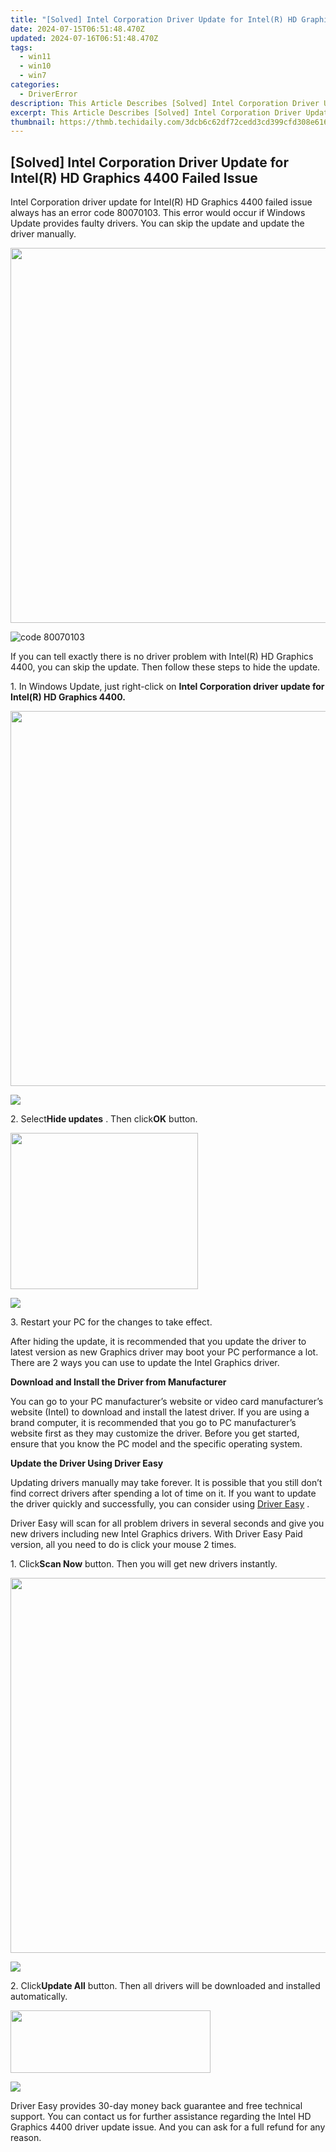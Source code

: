 ```yaml
---
title: "[Solved] Intel Corporation Driver Update for Intel(R) HD Graphics 4400 Failed Issue"
date: 2024-07-15T06:51:48.470Z
updated: 2024-07-16T06:51:48.470Z
tags:
  - win11
  - win10
  - win7
categories:
  - DriverError
description: This Article Describes [Solved] Intel Corporation Driver Update for Intel(R) HD Graphics 4400 Failed Issue
excerpt: This Article Describes [Solved] Intel Corporation Driver Update for Intel(R) HD Graphics 4400 Failed Issue
thumbnail: https://thmb.techidaily.com/3dcb6c62df72cedd3cd399cfd308e616854c3b7c72efe6f7be7ff8eafc610cc4.jpg
---
```


## [Solved] Intel Corporation Driver Update for Intel(R) HD Graphics 4400 Failed Issue

 Intel Corporation driver update for Intel(R) HD Graphics 4400 failed issue always has an error code 80070103\. This error would occur if Windows Update provides faulty drivers. You can skip the update and update the driver manually.
  
<!-- affiliate ads begin -->
<a href="https://appsumo.8odi.net/c/5597632/2082529/7443" target="_top" id="2082529"><img src="//a.impactradius-go.com/display-ad/7443-2082529" border="0" alt="" width="1200" height="600"/></a><img height="0" width="0" src="https://appsumo.8odi.net/i/5597632/2082529/7443" style="position:absolute;visibility:hidden;" border="0" />
<!-- affiliate ads end -->
![code 80070103](https://images.drivereasy.com/wp-content/uploads/2016/09/img_57e9f3c075f7b.jpg)
  
 If you can tell exactly there is no driver problem with Intel(R) HD Graphics 4400, you can skip the update. Then follow these steps to hide the update.  
  
 1\. In Windows Update, just right-click on   **Intel Corporation driver update for Intel(R) HD Graphics 4400.**
  
<!-- affiliate ads begin -->
<a href="https://appsumo.8odi.net/c/5597632/2082526/7443" target="_top" id="2082526"><img src="//a.impactradius-go.com/display-ad/7443-2082526" border="0" alt="" width="1200" height="600"/></a><img height="0" width="0" src="https://appsumo.8odi.net/i/5597632/2082526/7443" style="position:absolute;visibility:hidden;" border="0" />
<!-- affiliate ads end -->
![](https://images.drivereasy.com/wp-content/uploads/2016/09/img_57ea34b292bc4.png)

 2\. Select**Hide updates** . Then click**OK** button.  
  
<!-- affiliate ads begin -->
<a href="https://boody-eco-wear.pxf.io/c/5597632/1567905/13846" target="_top" id="1567905"><img src="//a.impactradius-go.com/display-ad/13846-1567905" border="0" alt="" width="300" height="250"/></a><img height="0" width="0" src="https://imp.pxf.io/i/5597632/1567905/13846" style="position:absolute;visibility:hidden;" border="0" />
<!-- affiliate ads end -->
![](https://images.drivereasy.com/wp-content/uploads/2016/09/img_57e9f69cbabe9.png)
  
 3\. Restart your PC for the changes to take effect.  
  
 After hiding the update, it is recommended that you update the driver to latest version as new Graphics driver may boot your PC performance a lot. There are 2 ways you can use to update the Intel Graphics driver.
  
**Download and Install the Driver from Manufacturer**
  
 You can go to your PC manufacturer’s website or video card manufacturer’s website (Intel) to download and install the latest driver. If you are using a brand computer, it is recommended that you go to PC manufacturer’s website first as they may customize the driver. Before you get started, ensure that you know the PC model and the specific operating system.  
  
**Update the Driver Using Driver Easy**
  
 Updating drivers manually may take forever. It is possible that you still don’t find correct drivers after spending a lot of time on it. If you want to update the driver quickly and successfully, you can consider using [Driver Easy](https://tools.techidaily.com/drivereasy/download/) .

 Driver Easy will scan for all problem drivers in several seconds and give you new drivers including new Intel Graphics drivers. With Driver Easy Paid version, all you need to do is click your mouse 2 times.
  
 1\. Click**Scan Now** button. Then you will get new drivers instantly.  
  
<!-- affiliate ads begin -->
<a href="https://unicoeye.pxf.io/c/5597632/2084399/18498" target="_top" id="2084399"><img src="//a.impactradius-go.com/display-ad/18498-2084399" border="0" alt="" width="1125" height="600"/></a><img height="0" width="0" src="https://imp.pxf.io/i/5597632/2084399/18498" style="position:absolute;visibility:hidden;" border="0" />
<!-- affiliate ads end -->
![](https://images.drivereasy.com/wp-content/uploads/2017/04/img_58f08de20e5c1.png)

 2\. Click**Update All** button. Then all drivers will be downloaded and installed automatically.  

<!-- affiliate ads begin -->
<a href="https://godlikehost.sjv.io/c/5597632/1920054/21774" target="_top" id="1920054"><img src="//a.impactradius-go.com/display-ad/21774-1920054" border="0" alt="" width="320" height="100"/></a><img height="0" width="0" src="https://imp.pxf.io/i/5597632/1920054/21774" style="position:absolute;visibility:hidden;" border="0" />
<!-- affiliate ads end -->
![](https://images.drivereasy.com/wp-content/uploads/2017/04/img_58f08fb0e2a9b.jpg)

 Driver Easy provides 30-day money back guarantee and free technical support. You can contact us for further assistance regarding the Intel HD Graphics 4400 driver update issue. And you can ask for a full refund for any reason.

<ins class="adsbygoogle"
     style="display:block"
     data-ad-format="autorelaxed"
     data-ad-client="ca-pub-7571918770474297"
     data-ad-slot="1223367746"></ins>



<ins class="adsbygoogle"
     style="display:block"
     data-ad-client="ca-pub-7571918770474297"
     data-ad-slot="8358498916"
     data-ad-format="auto"
     data-full-width-responsive="true"></ins>


